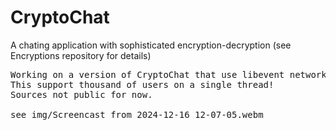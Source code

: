 # CryptoChat
A chating application with sophisticated encryption-decryption
(see Encryptions repository for details)

<pre>
Working on a version of CryptoChat that use libevent networking.
This support thousand of users on a single thread!
Sources not public for now.

see img/Screencast from 2024-12-16 12-07-05.webm
</pre>
